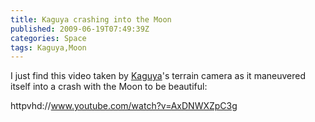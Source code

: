 ```yaml
---
title: Kaguya crashing into the Moon
published: 2009-06-19T07:49:39Z
categories: Space
tags: Kaguya,Moon
---
```


I just find this video taken by <a href="http://www.selene.jaxa.jp/index_e.htm">Kaguya</a>'s terrain camera as it maneuvered itself into a crash with the Moon to be beautiful:

httpvhd://www.youtube.com/watch?v=AxDNWXZpC3g

